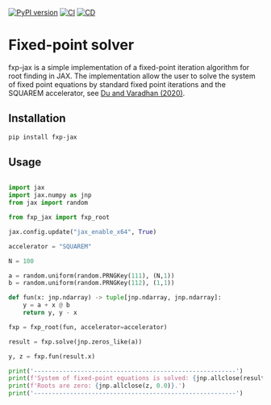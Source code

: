 [![PyPI version](https://img.shields.io/pypi/v/fxp-jax.svg)](https://pypi.org/project/fxp-jax/)
[![CI](https://github.com/esbenscriver/fxp-jax/actions/workflows/ci.yml/badge.svg)](https://github.com/esbenscriver/fxp-jax/actions/workflows/ci.yml)
[![CD](https://github.com/esbenscriver/fxp-jax/actions/workflows/cd.yml/badge.svg)](https://github.com/esbenscriver/fxp-jax/actions/workflows/cd.yml)
# Fixed-point solver
fxp-jax is a simple implementation of a fixed-point iteration algorithm for root finding in JAX. The implementation allow the user to solve the system of fixed point equations by standard fixed point iterations and the SQUAREM accelerator, see [Du and Varadhan (2020)](https://doi.org/10.18637/jss.v092.i07).

## Installation

```bash
pip install fxp-jax
```

## Usage

```python

import jax
import jax.numpy as jnp
from jax import random

from fxp_jax import fxp_root

jax.config.update("jax_enable_x64", True)

accelerator = "SQUAREM"

N = 100

a = random.uniform(random.PRNGKey(111), (N,1))
b = random.uniform(random.PRNGKey(112), (1,1))

def fun(x: jnp.ndarray) -> tuple[jnp.ndarray, jnp.ndarray]:
    y = a + x @ b
    return y, y - x

fxp = fxp_root(fun, accelerator=accelerator)

result = fxp.solve(jnp.zeros_like(a))

y, z = fxp.fun(result.x)

print('--------------------------------------------------------')
print(f'System of fixed-point equations is solved: {jnp.allclose(result.x, y)}.')
print(f'Roots are zero: {jnp.allclose(z, 0.0)}.')
print('--------------------------------------------------------')
```

